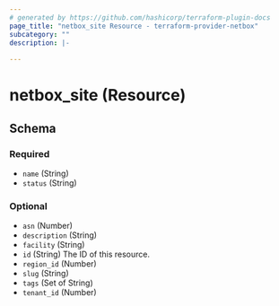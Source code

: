 ```yaml
---
# generated by https://github.com/hashicorp/terraform-plugin-docs
page_title: "netbox_site Resource - terraform-provider-netbox"
subcategory: ""
description: |-
  
---
```


# netbox_site (Resource)





<!-- schema generated by tfplugindocs -->
## Schema

### Required

- `name` (String)
- `status` (String)

### Optional

- `asn` (Number)
- `description` (String)
- `facility` (String)
- `id` (String) The ID of this resource.
- `region_id` (Number)
- `slug` (String)
- `tags` (Set of String)
- `tenant_id` (Number)


